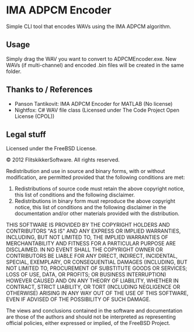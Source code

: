 IMA ADPCM Encoder
=================

Simple CLI tool that encodes WAVs using the IMA ADPCM algorithm.


Usage
-----

Simply drag the WAV you want to convert to ADPCMEncoder.exe. New WAVs (if multi-channel) and encoded .bin files will be created in the same folder.


Thanks to / References
----------------------

- Panson Tantikovit: IMA ADPCM Encoder for MATLAB (No license)
- Nightfox: C# WAV file class (Licensed under The Code Project Open License (CPOL))


Legal stuff
-----------

Licensed under the FreeBSD License.

© 2012 FlitskikkerSoftware. All rights reserved.

Redistribution and use in source and binary forms, with or without
modification, are permitted provided that the following conditions are met: 

1. Redistributions of source code must retain the above copyright notice, this
   list of conditions and the following disclaimer. 
2. Redistributions in binary form must reproduce the above copyright notice,
   this list of conditions and the following disclaimer in the documentation
   and/or other materials provided with the distribution. 

THIS SOFTWARE IS PROVIDED BY THE COPYRIGHT HOLDERS AND CONTRIBUTORS "AS IS" AND
ANY EXPRESS OR IMPLIED WARRANTIES, INCLUDING, BUT NOT LIMITED TO, THE IMPLIED
WARRANTIES OF MERCHANTABILITY AND FITNESS FOR A PARTICULAR PURPOSE ARE
DISCLAIMED. IN NO EVENT SHALL THE COPYRIGHT OWNER OR CONTRIBUTORS BE LIABLE FOR
ANY DIRECT, INDIRECT, INCIDENTAL, SPECIAL, EXEMPLARY, OR CONSEQUENTIAL DAMAGES
(INCLUDING, BUT NOT LIMITED TO, PROCUREMENT OF SUBSTITUTE GOODS OR SERVICES;
LOSS OF USE, DATA, OR PROFITS; OR BUSINESS INTERRUPTION) HOWEVER CAUSED AND
ON ANY THEORY OF LIABILITY, WHETHER IN CONTRACT, STRICT LIABILITY, OR TORT
(INCLUDING NEGLIGENCE OR OTHERWISE) ARISING IN ANY WAY OUT OF THE USE OF THIS
SOFTWARE, EVEN IF ADVISED OF THE POSSIBILITY OF SUCH DAMAGE.

The views and conclusions contained in the software and documentation are those
of the authors and should not be interpreted as representing official policies, 
either expressed or implied, of the FreeBSD Project.
